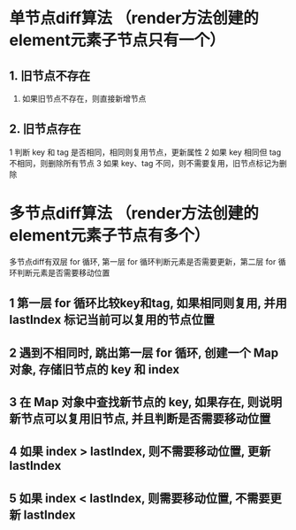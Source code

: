 # 单节点diff算法 （render方法创建的element元素子节点只有一个）

## 1. 旧节点不存在
1. 如果旧节点不存在，则直接新增节点

## 2. 旧节点存在
1 判断 key 和 tag 是否相同，相同则复用节点，更新属性
2 如果 key 相同但 tag 不相同，则删除所有节点
3 如果 key、tag 不同，则不需要复用，旧节点标记为删除



# 多节点diff算法 （render方法创建的element元素子节点有多个）
多节点diff有双层 for 循环, 第一层 for 循环判断元素是否需要更新，第二层 for 循环判断元素是否需要移动位置

## 1 第一层 for 循环比较key和tag, 如果相同则复用, 并用 lastIndex 标记当前可以复用的节点位置
## 2 遇到不相同时, 跳出第一层 for 循环, 创建一个 Map 对象, 存储旧节点的 key 和 index
## 3 在 Map 对象中查找新节点的 key, 如果存在, 则说明新节点可以复用旧节点, 并且判断是否需要移动位置
## 4 如果 index > lastIndex, 则不需要移动位置, 更新 lastIndex
## 5 如果 index < lastIndex, 则需要移动位置, 不需要更新 lastIndex
